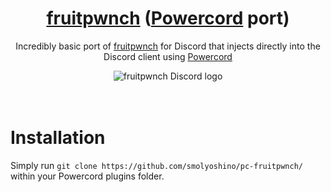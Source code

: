 <div align="center">
  <h1><a href="https://github.com/smolyoshino/fruitpwnch-master">fruitpwnch</a> (<a href="https://powercord.dev">Powercord</a> port)</h1>
  <p>Incredibly basic port of <a href="https://github.com/smolyoshino/fruitpwnch-master">fruitpwnch</a> for Discord that injects directly into the Discord client using <a href="https://powercord.dev">Powercord</a></p>
  <img src="https://github.com/smolyoshino/fruitpwnch-master/blob/master/pc-fruitpwnch/logo-cord.png?raw=true" alt="fruitpwnch Discord logo" />
</div>
<br><br>

# Installation 
Simply run `git clone https://github.com/smolyoshino/pc-fruitpwnch/` within your Powercord plugins folder.
